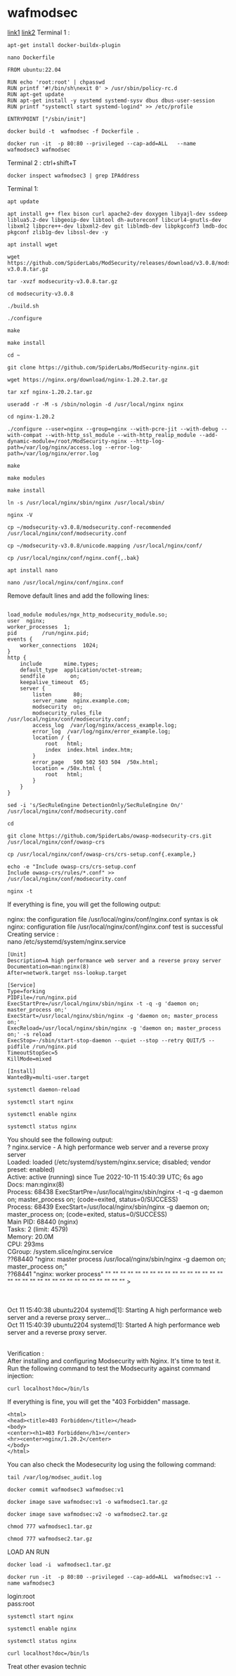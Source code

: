 # wafmodsec
[link1](https://www.howtoforge.com/install-modsecurity-3-with-nginx-on-ubuntu-22-04/)
[link2](https://stackoverflow.com/questions/66205286/enable-systemctl-in-docker-container)
Terminal 1 : 
```
apt-get install docker-buildx-plugin
```
```
nano Dockerfile
```
```
FROM ubuntu:22.04

RUN echo 'root:root' | chpasswd
RUN printf '#!/bin/sh\nexit 0' > /usr/sbin/policy-rc.d
RUN apt-get update
RUN apt-get install -y systemd systemd-sysv dbus dbus-user-session
RUN printf "systemctl start systemd-logind" >> /etc/profile

ENTRYPOINT ["/sbin/init"] 
```
```
docker build -t  wafmodsec -f Dockerfile .
```
```
docker run -it  -p 80:80 --privileged --cap-add=ALL   --name wafmodsec3 wafmodsec
```
Terminal 2 : ctrl+shift+T
```
docker inspect wafmodsec3 | grep IPAddress
```
Terminal 1:
```
apt update 
```
```
apt install g++ flex bison curl apache2-dev doxygen libyajl-dev ssdeep liblua5.2-dev libgeoip-dev libtool dh-autoreconf libcurl4-gnutls-dev libxml2 libpcre++-dev libxml2-dev git liblmdb-dev libpkgconf3 lmdb-doc pkgconf zlib1g-dev libssl-dev -y
```
```
apt install wget
```
```
wget https://github.com/SpiderLabs/ModSecurity/releases/download/v3.0.8/modsecurity-v3.0.8.tar.gz
```
```
tar -xvzf modsecurity-v3.0.8.tar.gz
```
```
cd modsecurity-v3.0.8
```
```
./build.sh
```
```
./configure
```
```
make
```
```
make install
```
```
cd ~
```
```
git clone https://github.com/SpiderLabs/ModSecurity-nginx.git
```
```
wget https://nginx.org/download/nginx-1.20.2.tar.gz
```
```
tar xzf nginx-1.20.2.tar.gz
```
```
useradd -r -M -s /sbin/nologin -d /usr/local/nginx nginx
```
```
cd nginx-1.20.2
```
```
./configure --user=nginx --group=nginx --with-pcre-jit --with-debug --with-compat --with-http_ssl_module --with-http_realip_module --add-dynamic-module=/root/ModSecurity-nginx --http-log-path=/var/log/nginx/access.log --error-log-path=/var/log/nginx/error.log
```
```
make
```
```
make modules
```
```
make install
```
```
ln -s /usr/local/nginx/sbin/nginx /usr/local/sbin/
```
```
nginx -V
```
```
cp ~/modsecurity-v3.0.8/modsecurity.conf-recommended /usr/local/nginx/conf/modsecurity.conf
```
```
cp ~/modsecurity-v3.0.8/unicode.mapping /usr/local/nginx/conf/
```
```
cp /usr/local/nginx/conf/nginx.conf{,.bak}
```
```
apt install nano
```
```
nano /usr/local/nginx/conf/nginx.conf
```
Remove default lines and add the following lines:
```

load_module modules/ngx_http_modsecurity_module.so;
user  nginx;
worker_processes  1;
pid        /run/nginx.pid;
events {
    worker_connections  1024;
}
http {
    include       mime.types;
    default_type  application/octet-stream;
    sendfile        on;
    keepalive_timeout  65;
    server {
        listen       80;
        server_name  nginx.example.com;
        modsecurity  on;
        modsecurity_rules_file  /usr/local/nginx/conf/modsecurity.conf;
        access_log  /var/log/nginx/access_example.log;
        error_log  /var/log/nginx/error_example.log;
        location / {
            root   html;
            index  index.html index.htm;
        }
        error_page   500 502 503 504  /50x.html;
        location = /50x.html {
            root   html;
        }
    }
}
```
```
sed -i 's/SecRuleEngine DetectionOnly/SecRuleEngine On/' /usr/local/nginx/conf/modsecurity.conf
```
```
cd
```
```
git clone https://github.com/SpiderLabs/owasp-modsecurity-crs.git /usr/local/nginx/conf/owasp-crs
```
```
cp /usr/local/nginx/conf/owasp-crs/crs-setup.conf{.example,}
```
```
echo -e "Include owasp-crs/crs-setup.conf
Include owasp-crs/rules/*.conf" >> /usr/local/nginx/conf/modsecurity.conf
```
```
nginx -t
```
If everything is fine, you will get the following output:</br></br>
nginx: the configuration file /usr/local/nginx/conf/nginx.conf syntax is ok </br>
nginx: configuration file /usr/local/nginx/conf/nginx.conf test is successful </br>
Creating service : </br>
nano /etc/systemd/system/nginx.service
```
[Unit]
Description=A high performance web server and a reverse proxy server
Documentation=man:nginx(8)
After=network.target nss-lookup.target

[Service]
Type=forking
PIDFile=/run/nginx.pid
ExecStartPre=/usr/local/nginx/sbin/nginx -t -q -g 'daemon on; master_process on;'
ExecStart=/usr/local/nginx/sbin/nginx -g 'daemon on; master_process on;'
ExecReload=/usr/local/nginx/sbin/nginx -g 'daemon on; master_process on;' -s reload
ExecStop=-/sbin/start-stop-daemon --quiet --stop --retry QUIT/5 --pidfile /run/nginx.pid
TimeoutStopSec=5
KillMode=mixed

[Install]
WantedBy=multi-user.target
```
```
systemctl daemon-reload
```
```
systemctl start nginx
```
```
systemctl enable nginx
```
```
systemctl status nginx
```
You should see the following output: </br>
? nginx.service - A high performance web server and a reverse proxy server </br>
     Loaded: loaded (/etc/systemd/system/nginx.service; disabled; vendor preset: enabled) </br>
     Active: active (running) since Tue 2022-10-11 15:40:39 UTC; 6s ago </br>
       Docs: man:nginx(8) </br>
    Process: 68438 ExecStartPre=/usr/local/nginx/sbin/nginx -t -q -g daemon on; master_process on; (code=exited, status=0/SUCCESS) </br>
    Process: 68439 ExecStart=/usr/local/nginx/sbin/nginx -g daemon on; master_process on; (code=exited, status=0/SUCCESS) </br>
   Main PID: 68440 (nginx) </br>
      Tasks: 2 (limit: 4579) </br>
     Memory: 20.0M </br>
        CPU: 293ms </br>
     CGroup: /system.slice/nginx.service </br>
             ??68440 "nginx: master process /usr/local/nginx/sbin/nginx -g daemon on; master_process on;" </br>
             ??68441 "nginx: worker process" "" "" "" "" "" "" "" "" "" "" "" "" "" "" "" "" "" "" "" "" "" "" "" "" "" "" "" "" "" "" "" "" > </br> </br> </br>

Oct 11 15:40:38 ubuntu2204 systemd[1]: Starting A high performance web server and a reverse proxy server... </br>
Oct 11 15:40:39 ubuntu2204 systemd[1]: Started A high performance web server and a reverse proxy server. </br> </br>

Verification : </br>
After installing and configuring Modsecurity with Nginx. It's time to test it. Run the following command to test the Modsecurity against command injection: </br>
```
curl localhost?doc=/bin/ls
```
If everything is fine, you will get the "403 Forbidden" massage.
```
<html>
<head><title>403 Forbidden</title></head>
<body>
<center><h1>403 Forbidden</h1></center>
<hr><center>nginx/1.20.2</center>
</body>
</html>
```
You can also check the Modesecurity log using the following command:
```
tail /var/log/modsec_audit.log
```
```
docker commit wafmodsec3 wafmodsec:v1
```
```
docker image save wafmodsec:v1 -o wafmodsec1.tar.gz
```
```
docker image save wafmodsec:v2 -o wafmodsec2.tar.gz
```
```
chmod 777 wafmodsec1.tar.gz
```
```
chmod 777 wafmodsec2.tar.gz
```
LOAD AN RUN
```
docker load -i  wafmodsec1.tar.gz
```
```
docker run -it  -p 80:80 --privileged --cap-add=ALL  wafmodsec:v1 --name wafmodsec3
```
login:root</br>
pass:root</br>
```
systemctl start nginx
```
```
systemctl enable nginx
```
```
systemctl status nginx
```
```
curl localhost?doc=/bin/ls
```
Treat other evasion technic


